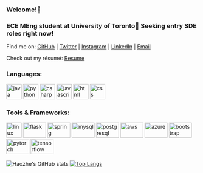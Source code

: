 ### Welcome!👋
### ECE MEng student at University of Toronto🌱 Seeking entry SDE roles right now!

Find me on: [GitHub](https://github.com/haozhe0302) | [Twitter](https://twitter.com/koutetsu_h2) | [Instagram](https://www.instagram.com/koutetsu_h2/) | [LinkedIn](https://www.linkedin.com/in/haozhe-wang-8b9539205/) | [Email](mailto:\haozhe.wang@outlook.com)

Check out my résumé: [Resume](https://github.com/haozhe0302/MyResume/blob/main/Haozhe_resume.pdf)

<!--
**haozhe0302/haozhe0302** is a ✨ _special_ ✨ repository because its `README.md` (this file) appears on your GitHub profile.

Here are some ideas to get you started:

- 🔭 I’m currently working on ...
- 🌱 I’m currently learning ...
- 👯 I’m looking to collaborate on ...
- 🤔 I’m looking for help with ...
- 💬 Ask me about ...
- 📫 How to reach me: ...
- 😄 Pronouns: ...
- ⚡ Fun fact: ...
-->

### Languages:

<p align="left">
  <img src="https://www.vectorlogo.zone/logos/java/java-icon.svg" alt="java" width="40" height="40"/>
  <img src="https://www.vectorlogo.zone/logos/python/python-icon.svg" alt="python" width="40" height="40"/> 
  <img src="https://upload.wikimedia.org/wikipedia/commons/0/0d/C_Sharp_wordmark.svg" alt="csharp" width="40" height="40"/>
  <img src="https://www.vectorlogo.zone/logos/javascript/javascript-vertical.svg" alt="javascript" width="40" height="40"/>
  <img src="https://www.vectorlogo.zone/logos/w3_html5/w3_html5-icon.svg" alt="html" width="40" height="40"/>
  <img src="https://www.vectorlogo.zone/logos/w3_css/w3_css-official.svg" alt="css" width="40" height="40"/>
</p>

### Tools & Frameworks:

<p align="left">
  <img src="https://www.vectorlogo.zone/logos/linux/linux-icon.svg" alt="linux" width="40" height="40"/>
  <img src="https://www.vectorlogo.zone/logos/pocoo_flask/pocoo_flask-ar21.svg" alt="flask" width="60" height="40"/>
  <img src="https://www.vectorlogo.zone/logos/springio/springio-ar21.svg" alt="spring" width="60" height="40"/>
  <img src="https://www.vectorlogo.zone/logos/mysql/mysql-official.svg" alt="mysql" width="60" height="40"/>
  <img src="https://www.vectorlogo.zone/logos/postgresql/postgresql-ar21.svg" alt="postgresql" width="60" height="40"/>
  <img src="https://www.vectorlogo.zone/logos/amazon_aws/amazon_aws-ar21.svg" alt="aws" width="60" height="40"/>
  <img src="https://www.vectorlogo.zone/logos/microsoft_azure/microsoft_azure-ar21.svg" alt="azure" width="60" height="40"/>
  <img src="https://www.vectorlogo.zone/logos/getbootstrap/getbootstrap-ar21.svg" alt="bootstrap" width="60" height="40"/>
  <img src="https://www.vectorlogo.zone/logos/pytorch/pytorch-ar21.svg" alt="pytorch" width="60" height="40"/>
  <img src="https://www.vectorlogo.zone/logos/tensorflow/tensorflow-ar21.svg" alt="tensorflow" width="60" height="40"/>
</p>

![Haozhe's GitHub stats](https://github-readme-stats.vercel.app/api?username=haozhe0302&count_private=true) [![Top Langs](https://github-readme-stats.vercel.app/api/top-langs/?username=haozhe0302&layout=compact)](https://github.com/anuraghazra/github-readme-stats)
